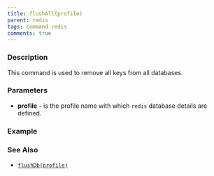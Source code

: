 ```yaml
---
title: flushAll(profile)
parent: redis
tags: command redis
comments: true
---
```



### Description
This command is used to remove all keys from all databases.


### Parameters
- **profile** - is the profile name with which `redis` database details are defined.


### Example


### See Also
- [`flushDb(profile)`](flushDb(profile))
